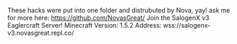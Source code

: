 These hacks were put into one folder and distrubuted by Nova, yay!
ask me for more here: https://github.com/NovasGreat/
Join the SalogenX v3 Eaglercraft Server!
Minecraft Version: 1.5.2
Address: wss://salogenx-v3.novasgreat.repl.co/
